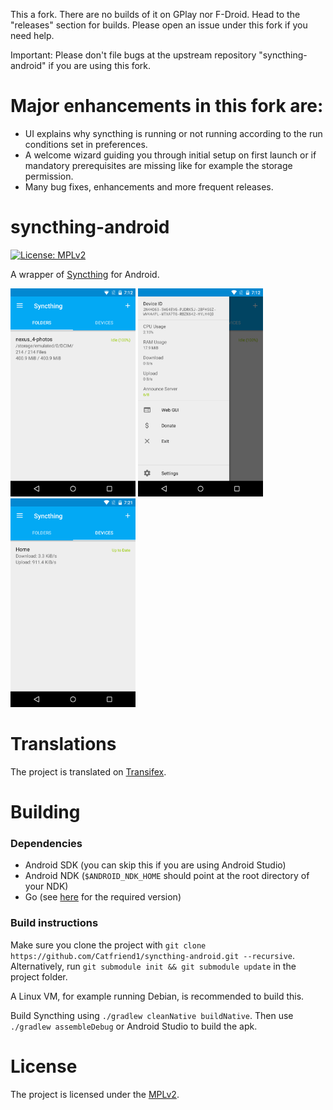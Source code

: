 This a fork. There are no builds of it on GPlay nor F-Droid. Head to the "releases" section for builds. Please open an issue under this fork if you need help.

Important: Please don't file bugs at the upstream repository "syncthing-android" if you are using this fork.

# Major enhancements in this fork are:
- UI explains why syncthing is running or not running according to the run conditions set in preferences.
- A welcome wizard guiding you through initial setup on first launch or if mandatory prerequisites are missing like for example the storage permission.
- Many bug fixes, enhancements and more frequent releases.

# syncthing-android

[![License: MPLv2](https://img.shields.io/badge/License-MPLv2-blue.svg)](https://opensource.org/licenses/MPL-2.0)

A wrapper of [Syncthing](https://github.com/syncthing/syncthing) for Android.

<img src="app/src/main/play/en-GB/listing/phoneScreenshots/screenshot_phone_1.png" alt="screenshot 1" width="200" /> <img src="app/src/main/play/en-GB/listing/phoneScreenshots/screenshot_phone_2.png" alt="screenshot 2" width="200" /> <img src="app/src/main/play/en-GB/listing/phoneScreenshots/screenshot_phone_3.png" alt="screenshot 3" width="200" />

# Translations

The project is translated on [Transifex](https://www.transifex.com/projects/p/syncthing-android-1).

# Building

### Dependencies
- Android SDK (you can skip this if you are using Android Studio)
- Android NDK (`$ANDROID_NDK_HOME` should point at the root directory of your NDK)
- Go (see [here](https://docs.syncthing.net/dev/building.html#prerequisites) for the required version)

### Build instructions

Make sure you clone the project with
`git clone https://github.com/Catfriend1/syncthing-android.git --recursive`. Alternatively, run
`git submodule init && git submodule update` in the project folder.

A Linux VM, for example running Debian, is recommended to build this.

Build Syncthing using `./gradlew cleanNative buildNative`. Then use `./gradlew assembleDebug` or
Android Studio to build the apk.

# License

The project is licensed under the [MPLv2](LICENSE).
